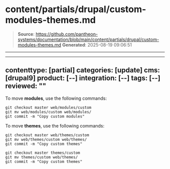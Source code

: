 # content/partials/drupal/custom-modules-themes.md

> **Source**: https://github.com/pantheon-systems/documentation/blob/main/content/partials/drupal/custom-modules-themes.md
> **Generated**: 2025-08-19 09:06:51

---

---
contenttype: [partial]
categories: [update]
cms: [drupal9]
product: [--]
integration: [--]
tags: [--]
reviewed: ""
---

To move **modules**, use the following commands:

<TabList>

<Tab title="With Nested Docroot" id="code-docroot" active={true}>

```bash{promptUser:user}
git checkout master web/modules/custom
git mv web/modules/custom web/modules/
git commit -m "Copy custom modules"
```

</Tab>

<Tab title="Without Nested Docroot" id="code-nodocroot">

<Partial file="drupal/custom-modules-themes-no-docroot.md" />

</Tab>

</TabList>

To move **themes**, use the following commands:

<TabList>

<Tab title="With Nested Docroot" id="code-docroot" active={true}>

```bash{promptUser:user}
git checkout master web/themes/custom
git mv web/themes/custom web/themes/
git commit -m "Copy custom themes"
```

</Tab>

<Tab title="Without Nested Docroot" id="code-nodocroot">

```bash{promptUser:user}
git checkout master themes/custom
git mv themes/custom web/themes/
git commit -m "Copy custom themes"
```

</Tab>

</TabList>
